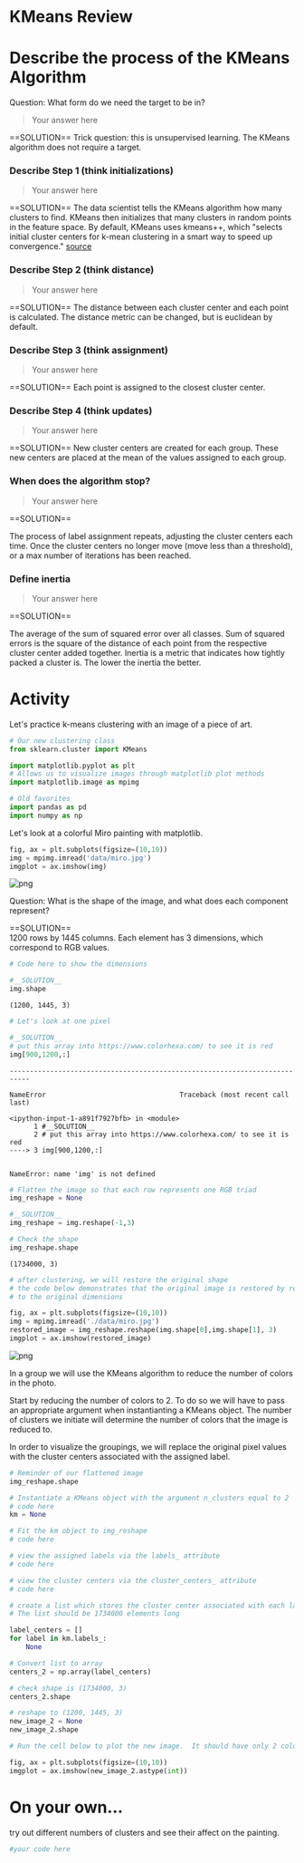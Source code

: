 # KMeans Review

# Describe the process of the KMeans Algorithm

Question: What form do we need the target to be in?

> Your answer here

==SOLUTION== 
Trick question: this is unsupervised learning.  The KMeans algorithm does not require a target.

### Describe Step 1 (think initializations)

> Your answer here

==SOLUTION== 
The data scientist tells the KMeans algorithm how many clusters to find.  KMeans then initializes that many clusters in random points in the feature space.  By default, KMeans uses kmeans++, which "selects initial cluster centers for k-mean clustering in a smart way to speed up convergence." [source](https://scikit-learn.org/stable/modules/generated/sklearn.cluster.KMeans.html)

### Describe Step 2 (think distance)

> Your answer here

==SOLUTION==
The distance between each cluster center and each point is calculated. The distance metric can be changed, but is euclidean by default.

### Describe Step 3 (think assignment)

> Your answer here

==SOLUTION==
Each point is assigned to the closest cluster center. 

### Describe Step 4 (think updates)

> Your answer here

==SOLUTION==
New cluster centers are created for each group. These new centers are placed at the mean of the values assigned to each group.  

### When does the algorithm stop?

> Your answer here

==SOLUTION==

The process of label assignment repeats, adjusting the cluster centers each time.  Once the cluster centers no longer move (move less than a threshold), or a max number of iterations has been reached.

### Define inertia

> Your answer here

==SOLUTION==

The average of the sum of squared error over all classes.  Sum of squared errors is the square of the distance of each point from the respective cluster center added together.  Inertia is a metric that indicates how tightly packed a cluster is.  The lower the inertia the better. 

# Activity

Let's practice k-means clustering with an image of a piece of art. 


```python
# Our new clustering class
from sklearn.cluster import KMeans

import matplotlib.pyplot as plt
# Allows us to visualize images through matplotlib plot methods
import matplotlib.image as mpimg

# Old favorites
import pandas as pd
import numpy as np
```

Let's look at a colorful Miro painting with matplotlib.


```python
fig, ax = plt.subplots(figsize=(10,10))
img = mpimg.imread('data/miro.jpg')
imgplot = ax.imshow(img)
```


    
![png](index_files/index_27_0.png)
    


Question: What is the shape of the image, and what does each component represent?

==SOLUTION==  
1200 rows by 1445 columns.  Each element has 3 dimensions, which correspond to RGB values.


```python
# Code here to show the dimensions
```


```python
#__SOLUTION__  
img.shape
```




    (1200, 1445, 3)




```python
# Let's look at one pixel
```


```python
#__SOLUTION__  
# put this array into https://www.colorhexa.com/ to see it is red
img[900,1200,:]
```


    ---------------------------------------------------------------------------

    NameError                                 Traceback (most recent call last)

    <ipython-input-1-a891f7927bfb> in <module>
          1 #__SOLUTION__
          2 # put this array into https://www.colorhexa.com/ to see it is red
    ----> 3 img[900,1200,:]
    

    NameError: name 'img' is not defined



```python
# Flatten the image so that each row represents one RGB triad
img_reshape = None
```


```python
#__SOLUTION__
img_reshape = img.reshape(-1,3)

```


```python
# Check the shape
img_reshape.shape
```




    (1734000, 3)




```python
# after clustering, we will restore the original shape
# the code below demonstrates that the original image is restored by reshaping
# to the original dimensions 

fig, ax = plt.subplots(figsize=(10,10))
img = mpimg.imread('./data/miro.jpg')
restored_image = img_reshape.reshape(img.shape[0],img.shape[1], 3)
imgplot = ax.imshow(restored_image)


```


    
![png](index_files/index_37_0.png)
    


In a group we will use the KMeans algorithm to reduce the number of colors in the photo.   

Start by reducing the number of colors to 2.  To do so we will have to pass an appropriate argument  when instantianting a KMeans object.  The number of clusters we initiate will determine the number of colors that the image is reduced to.

In order to visualize the groupings, we will replace the original pixel values with the cluster centers associated with the assigned label.


```python
# Reminder of our flattened image
img_reshape.shape
```


```python
# Instantiate a KMeans object with the argument n_clusters equal to 2
# code here
km = None
```


```python
# Fit the km object to img_reshape
# code here
```


```python
# view the assigned labels via the labels_ attribute
# code here
```


```python
# view the cluster centers via the cluster_centers_ attribute
# code here
```


```python
# create a list which stores the cluster center associated with each label in a list.  
# The list should be 1734000 elements long

label_centers = []
for label in km.labels_:
    None
```


```python
# Convert list to array
centers_2 = np.array(label_centers)
```


```python
# check shape is (1734000, 3)
centers_2.shape
```


```python
# reshape to (1200, 1445, 3)
new_image_2 = None
new_image_2.shape
```


```python
# Run the cell below to plot the new image.  It should have only 2 colors
```


```python
fig, ax = plt.subplots(figsize=(10,10))
imgplot = ax.imshow(new_image_2.astype(int))
```

# On your own...
try out different numbers of clusters and see their affect on the painting.


```python
#your code here
```
